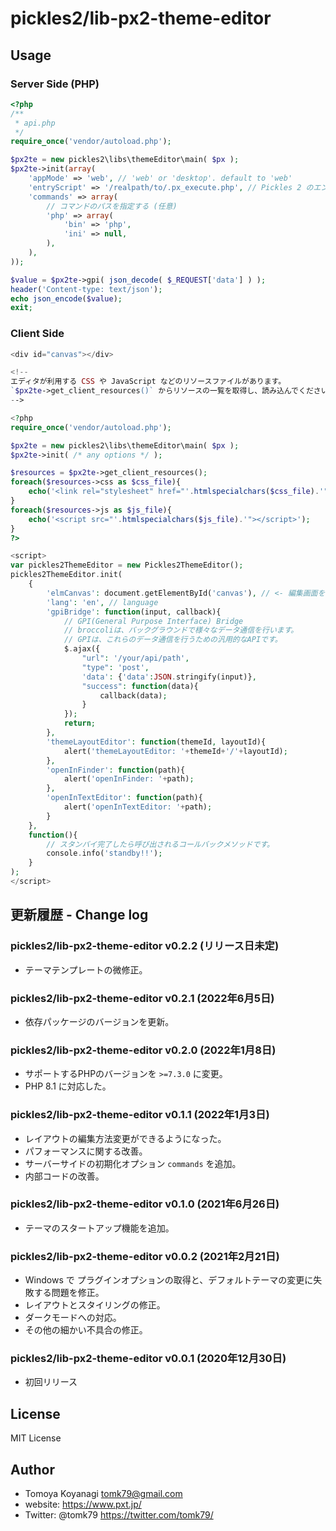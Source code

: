 # pickles2/lib-px2-theme-editor

## Usage

### Server Side (PHP)

```php
<?php
/**
 * api.php
 */
require_once('vendor/autoload.php');

$px2te = new pickles2\libs\themeEditor\main( $px );
$px2te->init(array(
	'appMode' => 'web', // 'web' or 'desktop'. default to 'web'
	'entryScript' => '/realpath/to/.px_execute.php', // Pickles 2 のエンドポイント
	'commands' => array(
		// コマンドのパスを指定する (任意)
		'php' => array(
			'bin' => 'php',
			'ini' => null,
		),
	),
));

$value = $px2te->gpi( json_decode( $_REQUEST['data'] ) );
header('Content-type: text/json');
echo json_encode($value);
exit;
```


### Client Side

```php
<div id="canvas"></div>

<!--
エディタが利用する CSS や JavaScript などのリソースファイルがあります。
`$px2te->get_client_resources()` からリソースの一覧を取得し、読み込んでください。
-->

<?php
require_once('vendor/autoload.php');

$px2te = new pickles2\libs\themeEditor\main( $px );
$px2te->init( /* any options */ );

$resources = $px2te->get_client_resources();
foreach($resources->css as $css_file){
	echo('<link rel="stylesheet" href="'.htmlspecialchars($css_file).'" />');
}
foreach($resources->js as $js_file){
	echo('<script src="'.htmlspecialchars($js_file).'"></script>');
}
?>

<script>
var pickles2ThemeEditor = new Pickles2ThemeEditor();
pickles2ThemeEditor.init(
	{
		'elmCanvas': document.getElementById('canvas'), // <- 編集画面を描画するための器となる要素
		'lang': 'en', // language
		'gpiBridge': function(input, callback){
			// GPI(General Purpose Interface) Bridge
			// broccoliは、バックグラウンドで様々なデータ通信を行います。
			// GPIは、これらのデータ通信を行うための汎用的なAPIです。
			$.ajax({
				"url": '/your/api/path',
				"type": 'post',
				'data': {'data':JSON.stringify(input)},
				"success": function(data){
					callback(data);
				}
			});
			return;
		},
        'themeLayoutEditor': function(themeId, layoutId){
            alert('themeLayoutEditor: '+themeId+'/'+layoutId);
        },
        'openInFinder': function(path){
            alert('openInFinder: '+path);
        },
        'openInTextEditor': function(path){
            alert('openInTextEditor: '+path);
        }
	},
	function(){
		// スタンバイ完了したら呼び出されるコールバックメソッドです。
		console.info('standby!!');
	}
);
</script>
```



## 更新履歴 - Change log

### pickles2/lib-px2-theme-editor v0.2.2 (リリース日未定)

- テーマテンプレートの微修正。

### pickles2/lib-px2-theme-editor v0.2.1 (2022年6月5日)

- 依存パッケージのバージョンを更新。

### pickles2/lib-px2-theme-editor v0.2.0 (2022年1月8日)

- サポートするPHPのバージョンを `>=7.3.0` に変更。
- PHP 8.1 に対応した。

### pickles2/lib-px2-theme-editor v0.1.1 (2022年1月3日)

- レイアウトの編集方法変更ができるようになった。
- パフォーマンスに関する改善。
- サーバーサイドの初期化オプション `commands` を追加。
- 内部コードの改善。

### pickles2/lib-px2-theme-editor v0.1.0 (2021年6月26日)

- テーマのスタートアップ機能を追加。

### pickles2/lib-px2-theme-editor v0.0.2 (2021年2月21日)

- Windows で プラグインオプションの取得と、デフォルトテーマの変更に失敗する問題を修正。
- レイアウトとスタイリングの修正。
- ダークモードへの対応。
- その他の細かい不具合の修正。

### pickles2/lib-px2-theme-editor v0.0.1 (2020年12月30日)

- 初回リリース


## License

MIT License


## Author

- Tomoya Koyanagi <tomk79@gmail.com>
- website: <https://www.pxt.jp/>
- Twitter: @tomk79 <https://twitter.com/tomk79/>
